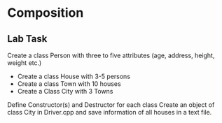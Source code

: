 # Composition
## Lab Task

Create a class Person with three to five attributes (age, address, height, weight etc.)
- Create a class House with 3-5 persons
- Create a class Town with 10 houses
- Create a Class City with 3 Towns

Define Constructor(s) and Destructor for each class
Create an object of class City in Driver.cpp and save information of all houses in a text file.
